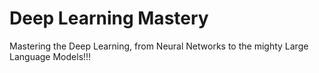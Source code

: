 ﻿# Deep Learning Mastery

Mastering the Deep Learning, from Neural Networks to the mighty Large Language Models!!!
